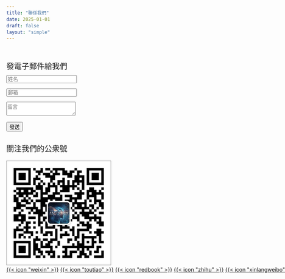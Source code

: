 ```yaml
---
title: "聯係我們"
date: 2025-01-01
draft: false
layout: "simple"
---
```


<div class="custom-contact-parent" style="margin-top: 50px;">
  <div class="custom-contact-child1">
  <div style="font-size: 20px; margin-top:30px; margin-bottom: 10px;" >發電子郵件給我們</div>
  <script src="https://cdn.jsdelivr.net/npm/@emailjs/browser@4/dist/email.min.js"></script>
   <form class="custom-formcontact-container" id="contact-form">
       <input class="custom-formcontact-input" type="text" id="name" placeholder="姓名" required><p>
       <input class="custom-formcontact-input" type="email" id="email" placeholder="郵箱" required><p>
       <textarea class="custom-formcontact-textarea" id="message" placeholder="留言" required></textarea><p>
       <button type="submit" class="custom-formcontact-button">發送</button>
   </form>
   <script>
       emailjs.init("vdP5Xufc7ya4tda5p"); //  Public Key
       document.getElementById('contact-form').addEventListener('submit', function(event) {
           event.preventDefault();
           const data = {
               name: document.getElementById("name").value,
               email: document.getElementById("email").value,
               message: document.getElementById("message").value,
           };
           console.log("發送數據:", data); // test
           emailjs.send("service_30kcso8", "template_0lan0r9", data) // 業務ID service 模板ID template
               .then(() => alert('發送成功！'),
                    (error) => alert('發送失敗：' + error.text));
       });
   </script>
  </div>

  <div class="custom-contact-child2"></div>
  
  <div class="custom-contact-child3">
   <div style="font-size: 20px; margin-top:30px; margin-bottom: 10px;" >關注我們的公衆號</div>
   <img style="margin-top: 8px; width: 275px;" src="/images/weixin.jpg">
   
  <div style="margin-top:0px; white-space: nowrap;">
  <a href="#" class="custom-icon-ohulab">{{< icon "weixin" >}}</a>
  <a href="https://www.toutiao.com/c/user/token/MS4wLjABAAAAg0e3TfgJwAzj2dS6wu8Mg3dWTIzAjTGU26mQGm4AKjQ/" target="_blank" class="custom-icon-ohulab">{{< 
  icon "toutiao" >}}</a>
  <a href="https://www.xiaohongshu.com/user/profile/5d423fc90000000016034bc6?xsec_token=YBvkMf6BM6shT8zJAPAaDS4TdQNUmu4WskjU5MrT_0mss%3D&xsec_source=app_share&
  xhsshare=WeixinSession&appuid=5d423fc90000000016034bc6&apptime=1741686168&share_id=5759c5c385644ebf8cf03fea99c2e53e&share_channel=wechat/" target="_blank" 
  class="custom-icon-ohulab">{{< icon "redbook" >}}</a>
  <a href="https://zhihu.com/people/nscm/" target="_blank" class="custom-icon-ohulab">{{< icon "zhihu" >}}</a>
  <a href="https://m.weibo.cn/u/6178605197/" target="_blank" class="custom-icon-ohulab">{{< icon "xinlangweibo" >}}</a>
  <a href="mailto:ohulab.org@ohulab.org" target="_blank" class="custom-icon-ohulab">{{< icon "email" >}}</a>
  </div>
  
  </div>
</div>
